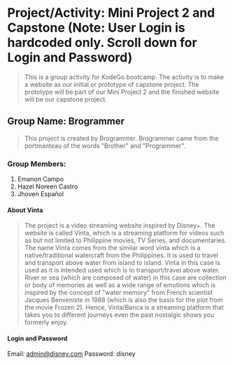 # Project/Activity: Mini Project 2 and Capstone (Note: User Login is hardcoded only. Scroll down for Login and Password)
> This is a group activity for KodeGo bootcamp. The activity is to make a website as our initial or prototype of capstone project. The prototype will be part of our Mini Project 2 and the finished website will be our capstone project.

## Group Name: Brogrammer

> This project is created by Brogrammer. Brogrammer came from the portmanteau of the words "Brother" and "Programmer".

### Group Members:

1. Emanon Campo
2. Hazel Noreen Castro
3. Jhoven Español

#### About Vinta
> The project is a video streaming website inspired by Disney+. The website is called Vinta, which is a streaming platform for videos such as but not limited to Philippine movies, TV Series, and documentaries. The name Vinta comes from the similar word vinta which is a native/traditional watercraft from the Philippines. It is used to travel and transport above water from island to island.
> Vinta in this case is used as it is intended used which is to transport/travel above water.
> River or sea (which are composed of water) in this case are collection or body of memories as well as a wide range of emotions which is inspired by the concept of "water memory" from French scientist Jacques Benveniste in 1988 (which is also the basis for the plot from the movie Frozen 2).
> Hence, Vinta/Banca is a streaming platform that takes you to different journeys even the past nostalgic shows you formerly enjoy.


#### Login and Password
Email: admin@disney.com
Password: disney